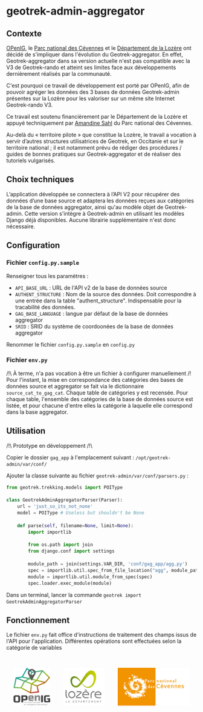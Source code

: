 # geotrek-admin-aggregator

## Contexte
[OPenIG](https://www.openig.org/), le [Parc national des Cévennes](https://www.cevennes-parcnational.fr/) et le [Département de la Lozère](https://lozere.fr/) ont décidé de s'impliquer dans l'évolution du Geotrek-aggregator. En effet, Geotrek-aggregator dans sa version actuelle n'est pas compatible avec la V3 de Geotrek-rando et atteint ses limites face aux développements dernièrement réalisés par la communauté.

C'est pourquoi ce travail de développement est porté par OPenIG, afin de pouvoir agréger les données des 3 bases de données Geotrek-admin présentes sur la Lozère pour les valoriser sur un même site Internet Geotrek-rando V3.

Ce travail est soutenu financièrement par le Département de la Lozère et appuyé techniquement par [Amandine Sahl](https://github.com/amandine-sahl) du Parc national des Cévennes.

Au-delà du « territoire pilote » que constitue la Lozère, le travail a vocation à servir d’autres structures utilisatrices de Geotrek, en Occitanie et sur le territoire national ; il est notamment prévu de rédiger des procédures / guides de bonnes pratiques sur Geotrek-aggregator et de réaliser des tutoriels vulgarisés.

## Choix techniques
L’application développée se connectera à l’API V2 pour récupérer des données d’une base source et adaptera les données reçues aux catégories de la base de données aggregator, ainsi qu'au modèle objet de Geotrek-admin. Cette version s'intègre à Geotrek-admin en utilisant les modèles Django déjà disponibles. Aucune librairie supplémentaire n'est donc nécessaire.

## Configuration

### Fichier `config.py.sample`
Renseigner tous les paramètres :
 - `API_BASE_URL` : URL de l'API v2 de la base de données source
 - `AUTHENT_STRUCTURE` : Nom de la source des données. Doit correspondre à une entrée dans la table "authent_structure". Indispensable pour la tracabilité des données.
 - `GAG_BASE_LANGUAGE` : langue par défaut de la base de données aggregator
 - `SRID` : SRID du système de coordoonées de la base de données aggregator
 
 Renommer le fichier `config.py.sample` en `config.py`

### Fichier `env.py`
/!\ À terme, n'a pas vocation à être un fichier à configurer manuellement /!\
Pour l'instant, la mise en correspondance des catégories des bases de données source et aggregator se fait via le dictionnaire `source_cat_to_gag_cat`. Chaque table de catégories y est recensée. Pour chaque table, l'ensemble des catégories de la base de données source est listée, et pour chacune d'entre elles la catégorie à laquelle elle correspond dans la base aggregator.

## Utilisation
/!\ Prototype en développement /!\

Copier le dossier `gag_app` à l'emplacement suivant : `/opt/geotrek-admin/var/conf/`

Ajouter la classe suivante au fichier `geotrek-admin/var/conf/parsers.py` :
``` python
from geotrek.trekking.models import POIType

class GeotrekAdminAggregatorParser(Parser):
    url = 'just_so_its_not_none'
    model = POIType # Useless but shouldn't be None

    def parse(self, filename=None, limit=None):
        import importlib

        from os.path import join
        from django.conf import settings

        module_path = join(settings.VAR_DIR, 'conf/gag_app/agg.py')
        spec = importlib.util.spec_from_file_location("agg", module_path)
        module = importlib.util.module_from_spec(spec)
        spec.loader.exec_module(module)
```

Dans un terminal, lancer la commande `geotrek import GeotrekAdminAggregatorParser`

## Fonctionnement

Le fichier `env.py` fait office d'instructions de traitement des champs issus de l'API pour l'application. Différentes opérations sont effectuées selon la catégorie de variables 


&nbsp;
<p align="middle">
  <img src="img/logo_openig.png" height="100" />
  &nbsp; &nbsp; &nbsp; &nbsp;
  <img src="img/logo_lozere.jpg" height="100" />
  &nbsp; &nbsp; &nbsp; &nbsp;
  <img src="img/logo_pnc.jpg" height="100" />
</p>
